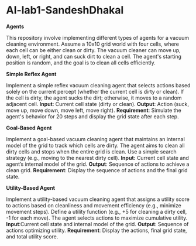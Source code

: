 # AI-lab1-SandeshDhakal

**Agents**


This repository involve implementing different types of agents for a vacuum cleaning environment. Assume a 10x10 grid world with four cells, where each cell can be either clean or dirty. The vacuum cleaner can move up, down, left, or right, and can suck dirt to clean a cell. The agent's starting position is random, and the goal is to clean all cells efficiently.


**Simple Reflex Agent**


Implement a simple reflex vacuum cleaning agent that selects actions based solely on the current percept (whether the current cell is dirty or clean). If the cell is dirty, the agent sucks the dirt; otherwise, it moves to a random adjacent cell.
**Input**: Current cell state (dirty or clean).
**Output**: Action (suck, move up, move down, move left, move right).
**Requirement**: Simulate the agent's behavior for 20 steps and display the grid state after each step.


**Goal-Based Agent**


Implement a goal-based vacuum cleaning agent that maintains an internal model of the grid to track which cells are dirty. The agent aims to clean all dirty cells and stops when the entire grid is clean. Use a simple search strategy (e.g., moving to the nearest dirty cell).
**Input:** Current cell state and agent’s internal model of the grid.
**Output**: Sequence of actions to achieve a clean grid.
**Requirement**: Display the sequence of actions and the final grid state.


**Utility-Based Agent**


Implement a utility-based vacuum cleaning agent that assigns a utility score to actions based on cleanliness and movement efficiency (e.g., minimize movement steps). Define a utility function (e.g., +5 for cleaning a dirty cell, -1 for each move). The agent selects actions to maximize cumulative utility.
**Input**:Current cell state and internal model of the grid.
**Output**: Sequence of actions optimizing utility.
**Requirement**: Display the actions, final grid state, and total utility score.
